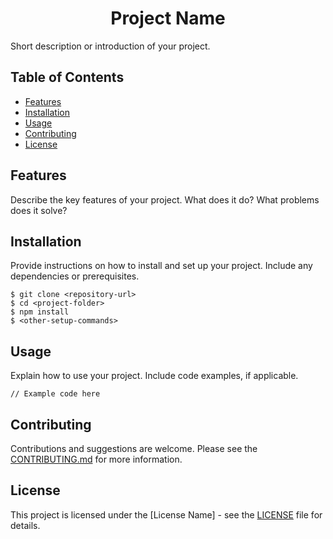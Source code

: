 <h1 align="center">Project Name</h1>

Short description or introduction of your project.

## Table of Contents

- [Features](#features)
- [Installation](#installation)
- [Usage](#usage)
- [Contributing](#contributing)
- [License](#license)

## Features

Describe the key features of your project. What does it do? What problems does it solve?

## Installation

Provide instructions on how to install and set up your project. Include any dependencies or prerequisites.

```shell
$ git clone <repository-url>
$ cd <project-folder>
$ npm install 
$ <other-setup-commands>
```

## Usage

Explain how to use your project. Include code examples, if applicable.

```shell
// Example code here
```

## Contributing

Contributions and suggestions are welcome. Please see the [CONTRIBUTING.md](CONTRIBUTING.md) for more information.


## License

This project is licensed under the [License Name] - see the 
[LICENSE](LICENSE) file for details.

